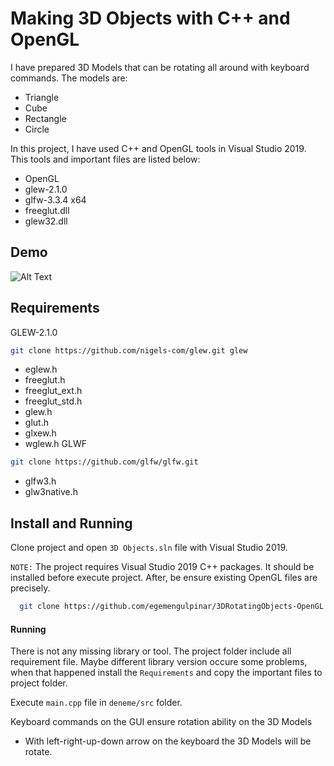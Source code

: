 # Making 3D Objects with C++ and OpenGL 
I have prepared 3D Models that can be rotating all around with keyboard commands. 
The models are:
- Triangle
- Cube
- Rectangle
- Circle

In this project, I have used C++ and OpenGL tools in Visual Studio 2019.
This tools and important files are listed below:
- OpenGL
- glew-2.1.0
- glfw-3.3.4 x64
- freeglut.dll
- glew32.dll


## Demo



  
![Alt Text](https://media.giphy.com/media/nkWoapbGZyI7FustyP/giphy.gif?cid=790b76111a6465f148cded88dc8fc940287380be16d4887d&rid=giphy.gif&ct=g)




## Requirements
GLEW-2.1.0 
```bash
git clone https://github.com/nigels-com/glew.git glew
```
- eglew.h
- freeglut.h
- freeglut_ext.h
- freeglut_std.h
- glew.h
- glut.h
- glxew.h
- wglew.h
GLWF
```bash
git clone https://github.com/glfw/glfw.git
```
- glfw3.h
- glw3native.h
## Install and Running

Clone project and open `3D Objects.sln` file with Visual Studio 2019.

`NOTE:` The project requires Visual Studio 2019 C++ packages. It should be installed before execute project.
After, be ensure existing OpenGL files are precisely. 
```bash
  git clone https://github.com/egemengulpinar/3DRotatingObjects-OpenGL.git
```


#### Running

There is not any missing library or tool. The project folder include all requirement file.
Maybe different library version occure some problems, when that happened install the ``` Requirements ```
and copy the important files to project folder.



  Execute  ```main.cpp```   file in ```deneme/src``` folder.

Keyboard commands on the GUI ensure rotation ability on the 3D Models
- With left-right-up-down arrow on the keyboard the 3D Models will be rotate.

